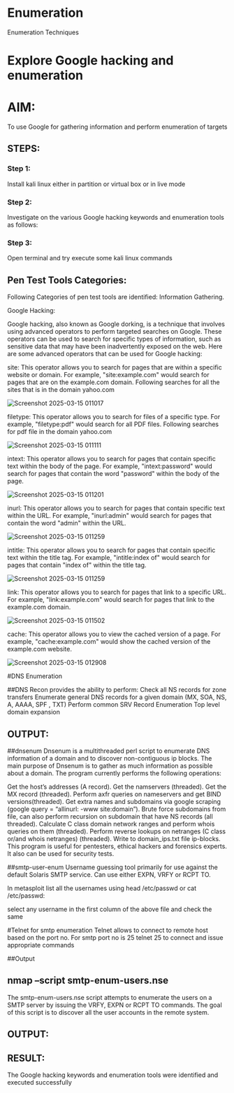 # Enumeration
Enumeration Techniques

# Explore Google hacking and enumeration 

# AIM:

To use Google for gathering information and perform enumeration of targets

## STEPS:

### Step 1:

Install kali linux either in partition or virtual box or in live mode

### Step 2:

Investigate on the various Google hacking keywords and enumeration tools as follows:


### Step 3:
Open terminal and try execute some kali linux commands

## Pen Test Tools Categories:  

Following Categories of pen test tools are identified:
Information Gathering.

Google Hacking:

Google hacking, also known as Google dorking, is a technique that involves using advanced operators to perform targeted searches on Google. These operators can be used to search for specific types of information, such as sensitive data that may have been inadvertently exposed on the web. Here are some advanced operators that can be used for Google hacking:

site: This operator allows you to search for pages that are within a specific website or domain. For example, "site:example.com" would search for pages that are on the example.com domain.
Following searches for all the sites that is in the domain yahoo.com

![Screenshot 2025-03-15 011017](https://github.com/user-attachments/assets/c22d5bf5-6e5e-4af2-b19d-b047ebf1dab3)


filetype: This operator allows you to search for files of a specific type. For example, "filetype:pdf" would search for all PDF files.
Following searches for pdf file in the domain yahoo.com

![Screenshot 2025-03-15 011111](https://github.com/user-attachments/assets/221ab592-069b-42c0-94df-00648fde3492)



intext: This operator allows you to search for pages that contain specific text within the body of the page. For example, "intext:password" would search for pages that contain the word "password" within the body of the page.

![Screenshot 2025-03-15 011201](https://github.com/user-attachments/assets/b815ae90-678d-447a-8b26-b409cffcc052)



inurl: This operator allows you to search for pages that contain specific text within the URL. For example, "inurl:admin" would search for pages that contain the word "admin" within the URL.

![Screenshot 2025-03-15 011259](https://github.com/user-attachments/assets/a7862a55-0a93-43d4-87fa-5f5f9c0ae8a0)


intitle: This operator allows you to search for pages that contain specific text within the title tag. For example, "intitle:index of" would search for pages that contain "index of" within the title tag.

![Screenshot 2025-03-15 011259](https://github.com/user-attachments/assets/2c0f9e7f-cf1b-4265-b410-eb1b9783314f)



link: This operator allows you to search for pages that link to a specific URL. For example, "link:example.com" would search for pages that link to the example.com domain.

![Screenshot 2025-03-15 011502](https://github.com/user-attachments/assets/c336766d-af3b-425b-be94-898d0a050f24)


cache: This operator allows you to view the cached version of a page. For example, "cache:example.com" would show the cached version of the example.com website.

![Screenshot 2025-03-15 012908](https://github.com/user-attachments/assets/5665ded8-8878-4da6-994a-d6dc44eede5f)
 
#DNS Enumeration


##DNS Recon
provides the ability to perform:
Check all NS records for zone transfers
Enumerate general DNS records for a given domain (MX, SOA, NS, A, AAAA, SPF , TXT)
Perform common SRV Record Enumeration
Top level domain expansion
## OUTPUT:







##dnsenum
Dnsenum is a multithreaded perl script to enumerate DNS information of a domain and to discover non-contiguous ip blocks. The main purpose of Dnsenum is to gather as much information as possible about a domain. The program currently performs the following operations:

Get the host’s addresses (A record).
Get the namservers (threaded).
Get the MX record (threaded).
Perform axfr queries on nameservers and get BIND versions(threaded).
Get extra names and subdomains via google scraping (google query = “allinurl: -www site:domain”).
Brute force subdomains from file, can also perform recursion on subdomain that have NS records (all threaded).
Calculate C class domain network ranges and perform whois queries on them (threaded).
Perform reverse lookups on netranges (C class or/and whois netranges) (threaded).
Write to domain_ips.txt file ip-blocks.
This program is useful for pentesters, ethical hackers and forensics experts. It also can be used for security tests.


##smtp-user-enum
Username guessing tool primarily for use against the default Solaris SMTP service. Can use either EXPN, VRFY or RCPT TO.


In metasploit list all the usernames using head /etc/passwd or cat /etc/passwd:

select any username in the first column of the above file and check the same


#Telnet for smtp enumeration
Telnet allows to connect to remote host based on the port no. For smtp port no is 25
telnet <host address> 25 to connect
and issue appropriate commands
  
 ##Output
  
  

## nmap –script smtp-enum-users.nse <hostname>

The smtp-enum-users.nse script attempts to enumerate the users on a SMTP server by issuing the VRFY, EXPN or RCPT TO commands. The goal of this script is to discover all the user accounts in the remote system.


## OUTPUT:


## RESULT:
The Google hacking keywords and enumeration tools were identified and executed successfully

